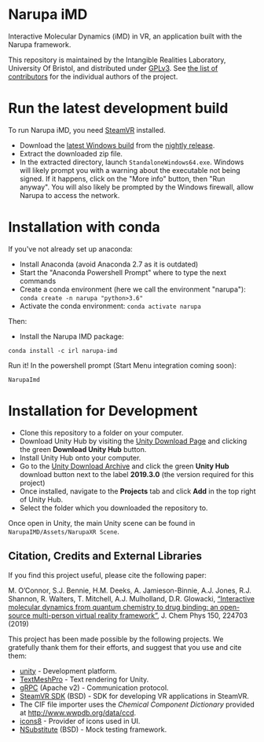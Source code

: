 # Narupa iMD

Interactive Molecular Dynamics (iMD) in VR, an application built with the Narupa
framework.

This repository is maintained by the Intangible Realities Laboratory, University Of Bristol,
and distributed under [GPLv3](LICENSE).
See [the list of contributors](CONTRIBUTORS.md) for the individual authors of the project.

# Run the latest development build

To run Narupa iMD, you need [SteamVR](https://www.steamvr.com/) installed.

* Download the [latest Windows build](https://github.com/IRL2/narupa-imd/releases/download/nightly/StandaloneWindows64.zip) from the [nightly release](https://github.com/IRL2/narupa-imd/releases/tag/nightly).
* Extract the downloaded zip file.
* In the extracted directory, launch `StandaloneWindows64.exe`. Windows will likely prompt you with a warning about the executable not being signed. If it happens, click on the "More info" button, then "Run anyway". You will also likely be prompted by the Windows firewall, allow Narupa to access the network.

# Installation with conda

If you've not already set up anaconda:

* Install Anaconda (avoid Anaconda 2.7 as it is outdated)
* Start the "Anaconda Powershell Prompt" where to type the next commands
* Create a conda environment (here we call the environment "narupa"): `conda create -n narupa "python>3.6"`
* Activate the conda environment: `conda activate narupa`

Then:

* Install the Narupa IMD package:

```
conda install -c irl narupa-imd
```

Run it! In the powershell prompt (Start Menu integration coming soon):

```
NarupaImd
```

# Installation for Development

*  Clone this repository to a folder on your computer.
*  Download Unity Hub by visiting the [Unity Download Page](https://unity3d.com/get-unity/download) and clicking the green **Download Unity Hub** button.
*  Install Unity Hub onto your computer.
*  Go to the [Unity Download Archive](https://unity3d.com/get-unity/download/archive) and click the green **Unity Hub** download button next to the label **2019.3.0** (the version required for this project)
*  Once installed, navigate to the **Projects** tab and click **Add** in the top right of Unity Hub.
*  Select the folder which you downloaded the repository to.

Once open in Unity, the main Unity scene can be found in `NarupaIMD/Assets/NarupaXR Scene`.

## Citation, Credits and External Libraries

If you find this project useful, please cite the following paper: 

M. O’Connor, S.J. Bennie, H.M. Deeks, A. Jamieson-Binnie, A.J. Jones, R.J. Shannon, R. Walters, T. Mitchell, A.J. Mulholland, D.R. Glowacki, [“Interactive molecular dynamics from quantum chemistry to drug binding: an open-source multi-person virtual reality framework”](https://aip.scitation.org/doi/10.1063/1.5092590), J. Chem Phys 150, 224703 (2019)

This project has been made possible by the following projects. We gratefully thank them for their efforts, and suggest that you use and cite them:

* [unity](https://unity.com/) - Development platform.
* [TextMeshPro](https://docs.unity3d.com/Packages/com.unity.textmeshpro@2.1/manual/index.html) - Text rendering for Unity.
* [gRPC](https://grpc.io/) (Apache v2) - Communication protocol.
* [SteamVR SDK](https://github.com/ValveSoftware/steamvr_unity_plugin) (BSD) - SDK for developing VR applications in SteamVR.
* The CIF file importer uses the *Chemical Component Dictionary* provided at http://www.wwpdb.org/data/ccd.
* [icons8](https://icons8.com) - Provider of icons used in UI.
* [NSubstitute](https://nsubstitute.github.io/) (BSD) - Mock testing framework.
